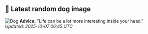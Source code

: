 ## 🐶 Latest random dog image
![Dog](https://images.dog.ceo/breeds/retriever-chesapeake/n02099849_2130.jpg)
**Advice:** "Life can be a lot more interesting inside your head."
*Updated: 2025-10-07 06:45 UTC*
